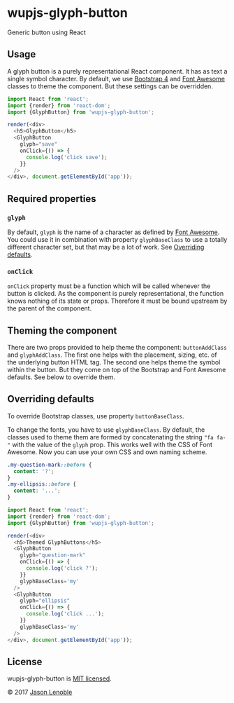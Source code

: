 # wupjs-glyph-button
Generic button using React

## Usage

A glyph button is a purely representational React component. It has as text a single symbol character. By default, we use [Bootstrap 4](http://getbootstrap.com/) and [Font Awesome](http://fontawesome.io/) classes to theme the component. But these settings can be overridden.

```js
import React from 'react';
import {render} from 'react-dom';
import {GlyphButton} from 'wupjs-glyph-button';

render(<div>
  <h5>GlyphButton</h5>
  <GlyphButton
    glyph="save"
    onClick={() => {
      console.log('click save');
    }}
  />
</div>, document.getElementById('app'));
```

## Required properties

### ```glyph```

By default, ```glyph``` is the name of a character as defined by [Font Awesome](http://fontawesome.io/icons/). You could use it in combination with property ```glyphBaseClass``` to use a totally different character set, but that may be a lot of work. See [Overriding defaults](#overriding-defaults).

### ```onClick```

```onClick``` property must be a function which will be called whenever the button is clicked. As the component is purely representational, the function knows nothing of its state or props. Therefore it must be bound upstream by the parent of the component.

## Theming the component

There are two props provided to help theme the component: ```buttonAddClass``` and ```glyphAddClass```. The first one helps with the placement, sizing, etc. of the underlying button HTML tag. The second one helps theme the symbol within the button. But they come on top of the Bootstrap and Font Awesome defaults. See below to override them.

## Overriding defaults

To override Bootstrap classes, use property ```buttonBaseClass```.

To change the fonts, you have to use ```glyphBaseClass```. By default, the classes used to theme them are formed by concatenating the string ```"fa fa-"``` with the value of the ```glyph``` prop. This works well with the CSS of Font Awesome. Now you can use your own CSS and own naming scheme.

```css
.my-question-mark::before {
  content: '?';
}
.my-ellipsis::before {
  content: '...';
}
```

```js
import React from 'react';
import {render} from 'react-dom';
import {GlyphButton} from 'wupjs-glyph-button';

render(<div>
  <h5>Themed GlyphButtons</h5>
  <GlyphButton
    glyph="question-mark"
    onClick={() => {
      console.log('click ?');
    }}
    glyphBaseClass='my'
  />
  <GlyphButton
    glyph="ellipsis"
    onClick={() => {
      console.log('click ...');
    }}
    glyphBaseClass='my'
  />
</div>, document.getElementById('app'));
```

## License

wupjs-glyph-button is [MIT licensed](./LICENSE).

© 2017 [Jason Lenoble](mailto:jason.lenoble@gmail.com)
